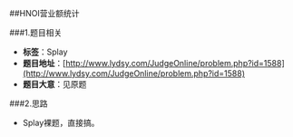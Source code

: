 ##HNOI营业额统计

###1.题目相关
* **标签**：Splay
* **题目地址**：[http://www.lydsy.com/JudgeOnline/problem.php?id=1588](http://www.lydsy.com/JudgeOnline/problem.php?id=1588)
* **题目大意**：见原题

###2.思路
* Splay裸题，直接搞。
